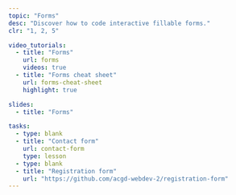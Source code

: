 ```yaml
---
topic: "Forms"
desc: "Discover how to code interactive fillable forms."
clr: "1, 2, 5"

video_tutorials:
  - title: "Forms"
    url: forms
    videos: true
  - title: "Forms cheat sheet"
    url: forms-cheat-sheet
    highlight: true

slides:
  - title: "Forms"

tasks:
  - type: blank
  - title: "Contact form"
    url: contact-form
    type: lesson
  - type: blank
  - title: "Registration form"
    url: "https://github.com/acgd-webdev-2/registration-form"
---
```

